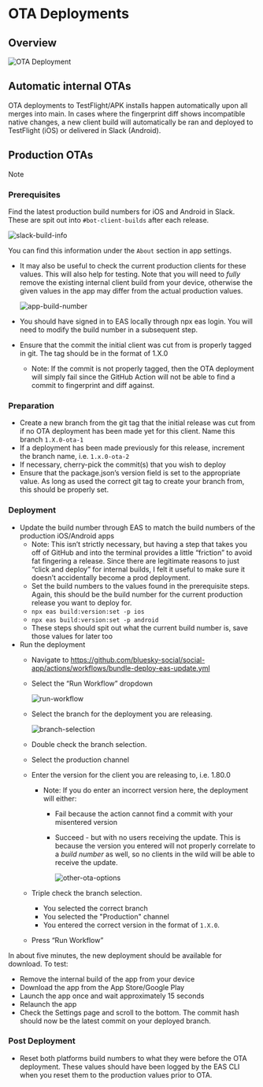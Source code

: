 # OTA Deployments

## Overview

![OTA Deployment](./img/ota-flow.png)

## Automatic internal OTAs

OTA deployments to TestFlight/APK installs happen automatically upon all merges
into main. In cases where the fingerprint diff shows incompatible native
changes, a new client build will automatically be ran and deployed to TestFlight
(iOS) or delivered in Slack (Android).

## Production OTAs

> [!NOTE]
> 

### Prerequisites

Find the latest production build numbers for iOS and Android in Slack. These
are spit out into `#bot-client-builds` after each release.

![slack-build-info](./img/slack-build-info.png)

You can find this information under the `About` section in app settings.

- It may also be useful to check the current production clients for these values. This will also help for testing. Note
that you will need to _fully_ remove the existing internal client build from your device, otherwise the given values in
the app may differ from the actual production values.

  ![app-build-number](./img/app-build-number.png)

- You should have signed in to EAS locally through npx eas login. You will need to modify the build number in a
subsequent step.
- Ensure that the commit the initial client was cut from is properly tagged in git. The tag should be in the format of 1.X.0
  - Note: If the commit is not properly tagged, then the OTA deployment will simply fail since the GitHub Action will 
  not be able to find a commit to fingerprint and diff against.

### Preparation

- Create a new branch from the git tag that the initial release was cut from if no OTA deployment has been made yet for this 
client. Name this branch `1.X.0-ota-1`
- If a deployment has been made previously for this release, increment the branch name, i.e. `1.x.0-ota-2`
- If necessary, cherry-pick the commit(s) that you wish to deploy
- Ensure that the package.json’s version field is set to the appropriate value. As long as used the correct git tag
to create your branch from, this should be properly set.

### Deployment

- Update the build number through EAS to match the build numbers of the
    production iOS/Android apps
    - Note: This isn’t strictly necessary, but having a step that takes you off of GitHub and into the terminal provides 
    a little “friction” to avoid fat fingering a release. Since there are legitimate reasons to just “click and deploy”
    for internal builds, I felt it useful to make sure it doesn’t accidentally become a prod deployment.
    - Set the build numbers to the values found in the prerequisite steps. Again, this should be the 
    build number for the current production release you want to deploy for.
    - `npx eas build:version:set -p ios`
    - `npx eas build:version:set -p android`
    - These steps should spit out what the current build number is, save those values
        for later too
- Run the deployment
  - Navigate to https://github.com/bluesky-social/social-app/actions/workflows/bundle-deploy-eas-update.yml
  - Select the “Run Workflow” dropdown
  
    ![run-workflow](./img/run-workflow.png)
  
  - Select the branch for the deployment you are releasing.
  
    ![branch-selection](./img/branch-selection.png)
  
  - Double check the branch selection.
  - Select the production channel
  - Enter the version for the client you are releasing to, i.e. 1.80.0
    - Note: If you do enter an incorrect version here, the deployment will either:
      - Fail because the action cannot find a commit with your misentered version
      - Succeed - but with no users receiving the update. This is because the version you entered will not properly 
      correlate to a _build number_ as well, so no clients in the wild will be able to receive the update.
  
        ![other-ota-options](./img/other-ota-options.png)
  
  - Triple check the branch selection.
    - You selected the correct branch
    - You selected the "Production" channel
    - You entered the correct version in the format of `1.X.0`.
  - Press “Run Workflow”

In about five minutes, the new deployment should be available for download. To test:

- Remove the internal build of the app from your device
- Download the app from the App Store/Google Play
- Launch the app once and wait approximately 15 seconds
- Relaunch the app
- Check the Settings page and scroll to the bottom. The commit hash should now be the latest commit on your deployed branch.

### Post Deployment

- Reset both platforms build numbers to what they were before the OTA
    deployment. These values should have been logged by the EAS CLI when you
    reset them to the production values prior to OTA.
